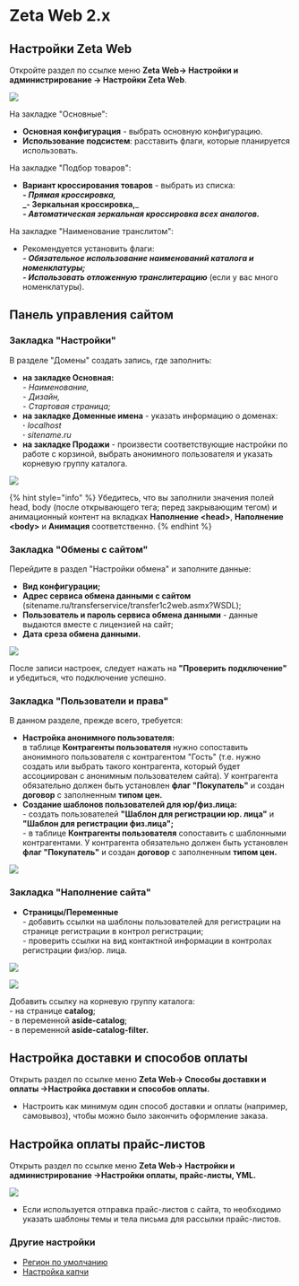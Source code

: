 # Zeta Web 2.x

## Настройки Zeta Web

Откройте раздел по ссылке меню **Zeta Web→ Настройки и администрирование → Настройки Zeta Web**.

![](<../../.gitbook/assets/Image 96.png>)

На закладке "Основные":

* **Основная конфигурация** - выбрать основную конфигурацию.
* **Использование подсистем**: расставить флаги, которые планируется использовать.

На закладке "Подбор товаров":

* **Вариант кроссирования товаров** - выбрать из списка: \
  **- **_**Прямая кроссировка,**_ \
  _**- Зеркальная кроссировка,**_ \
  _**- Автоматическая зеркальная кроссировка всех аналогов.**_

На закладке "Наименование транслитом":

* Рекомендуется установить флаги:\
  _**- Обязательное использование наименований каталога и номенклатуры;**_\
  _**- Использовать отложенную транслитерацию**_ (если у вас много номенклатуры).

## Панель управления сайтом

### Закладка "Настройки"

В разделе "Домены" создать запись, где заполнить:

* **на закладке Основная:**\
  _-_ _Наименование,_\
  _- Дизайн,_ \
  _- Стартовая страница;_
* **на закладке Доменные имена** - указать информацию о доменах: \
  **·**  _localhost_\
  **·**   _sitename.ru_
* **на закладке Продажи** - произвести соответствующие настройки по работе с корзиной, выбрать анонимного пользователя и указать корневую группу каталога.

![](<../../.gitbook/assets/Image 97.png>)



{% hint style="info" %}
Убедитесь, что вы заполнили значения полей head, body (после открывающего тега; перед закрывающим тегом) и анимационный контент на вкладках **Наполнение \<head>**, **Наполнение \<body>** и **Анимация** соответственно.
{% endhint %}

### Закладка "Обмены с сайтом"

Перейдите в раздел "Настройки обмена" и заполните данные:

* **Вид конфигурации;**
* **Адрес сервиса обмена данными с сайтом** (sitename.ru/transferservice/transfer1c2web.asmx?WSDL);
* **Пользователь и пароль сервиса обмена данными** - данные выдаются вместе с лицензией на сайт;
* **Дата среза обмена данными.**

![](<../../.gitbook/assets/Image 99.png>)

После записи настроек, следует нажать на **"Проверить подключение"** и убедиться, что подключение успешно.

### Закладка "Пользователи и права"

В данном разделе, прежде всего, требуется:

* **Настройка анонимного пользователя:** \
  в таблице **Контрагенты пользователя** нужно сопоставить анонимного пользователя с контрагентом "Гость" (т.е. нужно создать или выбрать такого контрагента, который будет ассоциирован с анонимным пользователем сайта). У контрагента обязательно должен быть установлен **флаг "Покупатель"** и создан **договор** с заполненным **типом цен.**
* **Создание шаблонов пользователей для юр/физ.лица:**\
  \- создать пользователей **"Шаблон для регистрации юр. лица"** и **"Шаблон для регистрации физ.лица";**\
  \- в таблице **Контрагенты пользователя** сопоставить с шаблонными контрагентами. У контрагента обязательно должен быть установлен **флаг "Покупатель"** и создан **договор** с заполненным **типом цен.**

![](<../../.gitbook/assets/Image 100.png>)

### Закладка "Наполнение сайта"

* **Страницы/Переменные**\
  \- добавить ссылки на шаблоны пользователей для регистрации на странице регистрации в контрол регистрации;\
  \- проверить ссылки на вид контактной информации в контролах регистрации физ/юр. лица.

![](<../../.gitbook/assets/Image 101.png>)

![](<../../.gitbook/assets/Image 102.png>)

Добавить ссылку на корневую группу каталога:\
\- на странице **catalog**;\
\- в переменной **aside-catalog**;\
\- в переменной **aside-catalog-filter.**

## Настройка доставки и способов оплаты

Открыть раздел по ссылке меню **Zeta Web→ Способы доставки и оплаты →Настройка доставки и способов оплаты.**

* Настроить как минимум один способ доставки и оплаты (например, самовывоз), чтобы можно было закончить оформление заказа.

## Настройка оплаты прайс-листов

Открыть раздел по ссылке меню **Zeta Web→ Настройки и администрирование →Настройки оплаты, прайс-листы, YML.**

![](<../../.gitbook/assets/Image 103.png>)

* Если используется отправка прайс-листов с сайта, то необходимо указать шаблоны темы и тела письма для рассылки прайс-листов.

### Другие настройки

* [Регион по умолчанию](../../faq/kak-ustanovit-region-po-umolchaniyu.md#kak-ustanovit-region-po-umolchaniyu)
* [Настройка капчи](../../faq/kak-nastroit-google-recaptcha.md)
